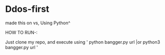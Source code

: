 # Ddos-first



made this on vs, Using Python^


HOW TO RUN-:

Just clone my repo, and execute using ' python bangger.py url |or python3 bangger.py url '
